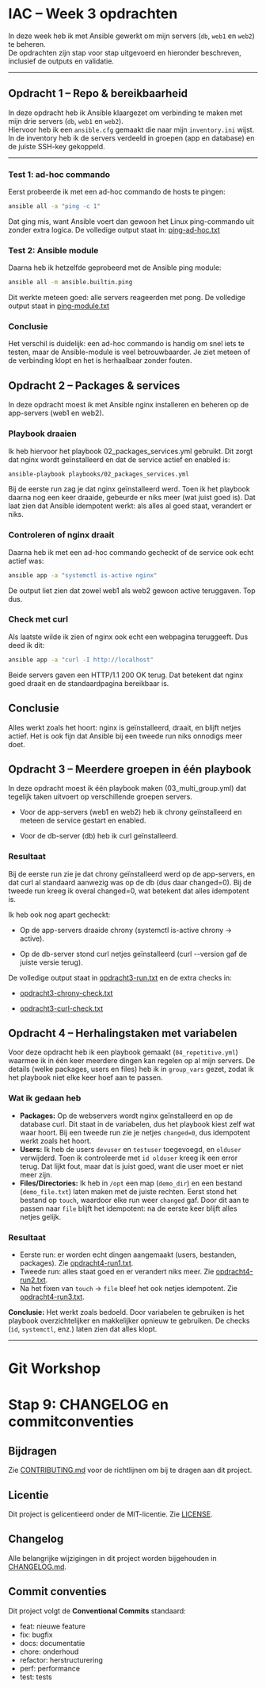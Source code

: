 # IAC – Week 3 opdrachten

In deze week heb ik met Ansible gewerkt om mijn servers (`db`, `web1` en `web2`) te beheren.  
De opdrachten zijn stap voor stap uitgevoerd en hieronder beschreven, inclusief de outputs en validatie.

---

## Opdracht 1 – Repo & bereikbaarheid

In deze opdracht heb ik Ansible klaargezet om verbinding te maken met mijn drie servers (`db`, `web1` en `web2`).  
Hiervoor heb ik een `ansible.cfg` gemaakt die naar mijn `inventory.ini` wijst. In de inventory heb ik de servers verdeeld in groepen (app en database) en de juiste SSH-key gekoppeld.

---

### Test 1: ad-hoc commando
Eerst probeerde ik met een ad-hoc commando de hosts te pingen:

```bash
ansible all -a "ping -c 1"

````
Dat ging mis, want Ansible voert dan gewoon het Linux ping-commando uit zonder extra logica.
De volledige output staat in: [ping-ad-hoc.txt](outputs/ping-ad-hoc.txt)

### Test 2: Ansible module
Daarna heb ik hetzelfde geprobeerd met de Ansible ping module:
```bash
ansible all -m ansible.builtin.ping
````
Dit werkte meteen goed: alle servers reageerden met pong.
De volledige output staat in [ping-module.txt](outputs/ping-module.txt)

### Conclusie

Het verschil is duidelijk: een ad-hoc commando is handig om snel iets te testen, maar de Ansible-module is veel betrouwbaarder. Je ziet meteen of de verbinding klopt en het is herhaalbaar zonder fouten.


## Opdracht 2 – Packages & services

In deze opdracht moest ik met Ansible nginx installeren en beheren op de app-servers (web1 en web2).

### Playbook draaien

Ik heb hiervoor het playbook 02_packages_services.yml gebruikt. Dit zorgt dat nginx wordt geïnstalleerd en dat de service actief en enabled is:
```bash
ansible-playbook playbooks/02_packages_services.yml
````
Bij de eerste run zag je dat nginx geïnstalleerd werd. Toen ik het playbook daarna nog een keer draaide, gebeurde er niks meer (wat juist goed is). Dat laat zien dat Ansible idempotent werkt: als alles al goed staat, verandert er niks.

### Controleren of nginx draait
Daarna heb ik met een ad-hoc commando gecheckt of de service ook echt actief was:
```bash
ansible app -a "systemctl is-active nginx"
````
De output liet zien dat zowel web1 als web2 gewoon active teruggaven. Top dus.

### Check met curl
Als laatste wilde ik zien of nginx ook echt een webpagina teruggeeft.
Dus deed ik dit:
```bash
ansible app -a "curl -I http://localhost"
````
Beide servers gaven een HTTP/1.1 200 OK terug. Dat betekent dat nginx goed draait en de standaardpagina bereikbaar is.

## Conclusie
Alles werkt zoals het hoort: nginx is geïnstalleerd, draait, en blijft netjes actief. Het is ook fijn dat Ansible bij een tweede run niks onnodigs meer doet.

## Opdracht 3 – Meerdere groepen in één playbook

In deze opdracht moest ik één playbook maken (03_multi_group.yml) dat tegelijk taken uitvoert op verschillende groepen servers.

- Voor de app-servers (web1 en web2) heb ik chrony geïnstalleerd en meteen de service gestart en enabled.

- Voor de db-server (db) heb ik curl geïnstalleerd.

### Resultaat

Bij de eerste run zie je dat chrony geïnstalleerd werd op de app-servers, en dat curl al standaard aanwezig was op de db (dus daar changed=0).
Bij de tweede run kreeg ik overal changed=0, wat betekent dat alles idempotent is.

Ik heb ook nog apart gecheckt:

- Op de app-servers draaide chrony (systemctl is-active chrony → active).

- Op de db-server stond curl netjes geïnstalleerd (curl --version gaf de juiste versie terug).

De volledige output staat in [opdracht3-run.txt](outputs/opdracht3-run.txt) en de extra checks in:

- [opdracht3-chrony-check.txt](outputs/opdracht3-chrony-check.txt)

- [opdracht3-curl-check.txt](outputs/opdracht3-curl-check.txt)

## Opdracht 4 – Herhalingstaken met variabelen

Voor deze opdracht heb ik een playbook gemaakt (`04_repetitive.yml`) waarmee ik in één keer meerdere dingen kan regelen op al mijn servers. De details (welke packages, users en files) heb ik in `group_vars` gezet, zodat ik het playbook niet elke keer hoef aan te passen.

### Wat ik gedaan heb
- **Packages:** Op de webservers wordt nginx geïnstalleerd en op de database curl. Dit staat in de variabelen, dus het playbook kiest zelf wat waar hoort. Bij een tweede run zie je netjes `changed=0`, dus idempotent werkt zoals het hoort.  
- **Users:** Ik heb de users `devuser` en `testuser` toegevoegd, en `olduser` verwijderd. Toen ik controleerde met `id olduser` kreeg ik een error terug. Dat lijkt fout, maar dat is juist goed, want die user moet er niet meer zijn.  
- **Files/Directories:** Ik heb in `/opt` een map (`demo_dir`) en een bestand (`demo_file.txt`) laten maken met de juiste rechten. Eerst stond het bestand op `touch`, waardoor elke run weer `changed` gaf. Door dit aan te passen naar `file` blijft het idempotent: na de eerste keer blijft alles netjes gelijk.

### Resultaat
- Eerste run: er worden echt dingen aangemaakt (users, bestanden, packages). Zie [opdracht4-run1.txt](outputs/opdracht4-run1.txt).  
- Tweede run: alles staat goed en er verandert niks meer. Zie [opdracht4-run2.txt](outputs/opdracht4-run2.txt).  
- Na het fixen van `touch` → `file` bleef het ook netjes idempotent. Zie [opdracht4-run3.txt](outputs/opdracht4-run3.txt).  

**Conclusie:** Het werkt zoals bedoeld. Door variabelen te gebruiken is het playbook overzichtelijker en makkelijker opnieuw te gebruiken. De checks (`id`, `systemctl`, enz.) laten zien dat alles klopt.

---

# Git Workshop


# Stap 9: CHANGELOG en commitconventies

## Bijdragen
Zie [CONTRIBUTING.md](CONTRIBUTING.md) voor de richtlijnen om bij te dragen aan dit project.

## Licentie
Dit project is gelicentieerd onder de MIT-licentie. Zie [LICENSE](LICENSE).

## Changelog
Alle belangrijke wijzigingen in dit project worden bijgehouden in [CHANGELOG.md](CHANGELOG.md).

## Commit conventies
Dit project volgt de **Conventional Commits** standaard:

- feat: nieuwe feature
- fix: bugfix
- docs: documentatie
- chore: onderhoud
- refactor: herstructurering
- perf: performance
- test: tests
